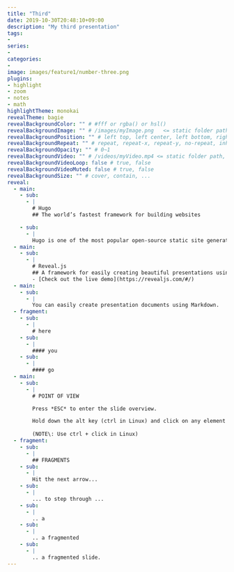 ```yaml
---
title: "Third"
date: 2019-10-30T20:48:10+09:00
description: "My third presentation"
tags:
-
series:
-
categories:
-
image: images/feature1/number-three.png
plugins:
- highlight
- zoom
- notes
- math
highlightTheme: monokai
revealTheme: bagie
revealBackgroundColor: "" # #fff or rgba() or hsl()
revealBackgroundImage: "" # /images/myImage.png   <= static folder path
revealBackgroundPosition: "" # left top, left center, left bottom, right top, right center ...
revealBackgroundRepeat: "" # repeat, repeat-x, repeat-y, no-repeat, inherit
revealBackgroundOpacity: "" # 0~1
revealBackgroundVideo: "" # /videos/myVideo.mp4 <= static folder path, A single video source, or a comma separated list of video sources.
revealBackgroundVideoLoop: false # true, false
revealBackgroundVideoMuted: false # true, false
revealBackgroundSize: "" # cover, contain, ...
reveal: 
  - main:    
    - sub: 
      - | 
        # Hugo
        ## The world’s fastest framework for building websites

    - sub: 
      - | 
        Hugo is one of the most popular open-source static site generators. With its amazing speed and flexibility, Hugo makes building websites fun again.
  - main:
    - sub: 
      - |
        # Reveal.js
        ## A framework for easily creating beautiful presentations using HTML.
        - [Check out the live demo](https://revealjs.com/#/)
  - main:
    - sub: 
      - |
        You can easily create presentation documents using Markdown.
  - fragment:
    - sub:
      - |
        # here
    - sub:
      - |
        #### you
    - sub:
      - |
        #### go
  - main:
    - sub: 
      - |
        # POINT OF VIEW

        Press *ESC* to enter the slide overview.

        Hold down the alt key (ctrl in Linux) and click on any element to zoom towards it using zoom.js. click again to zoom back out. 
        
        (NOTE\: Use ctrl + click in Linux)
  - fragment: 
    - sub:
      - |
        ## FRAGMENTS
    - sub:
      - |
        Hit the next arrow...
    - sub:
      - |
        ... to step through ...
    - sub:
      - |
        .. a
    - sub:
      - |
        .. a fragmented
    - sub:
      - |
        .. a fragmented slide.
---
```

